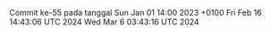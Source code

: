 Commit ke-55 pada tanggal Sun Jan 01 14:00 2023 +0100
Fri Feb 16 14:43:06 UTC 2024
Wed Mar  6 03:43:16 UTC 2024
